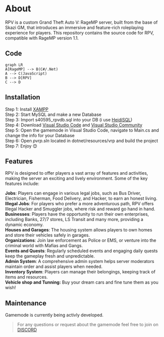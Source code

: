 # About

RPV is a custom Grand Theft Auto V: RageMP server, built from the base of Skazi GM, that introduces an immersive and feature-rich roleplaying experience for players. 
This repository contains the source code for RPV, compatible with RageMP version 1.1. 

## Code
```mermaid
graph LR
A[RageMP] --> B(C#/.Net)
A --> C(JavaScript)
B --> D[RPV]
C --> D
```

## Installation

Step 1: Install [XAMPP](https://www.apachefriends.org/download.html)  
Step 2: Start MySQL and make a new Database  
Step 3: Import s40595_rpvdb.sql into your DB (i use [HeidiSQL](https://www.heidisql.com))  
Step 4: Download  [Visual Studio Code](https://code.visualstudio.com/) and [Visual Studio Community](https://visualstudio.microsoft.com/vs/community/)  
Step 5: Open the gamemode in Visual Studio Code, navigate to Main.cs and change the info for your Database  
Step 6: Open *pvrp.sln* located in dotnet/resources/vrp and build the project  
Step 7: Enjoy 😊  

## Features

RPV is designed to offer players a vast array of features and activities, making the server an exciting and lively environment. Some of the key features include:  

**Jobs**: Players can engage in various legal jobs, such as Bus Driver, Electrician, Fisherman, Food Delivery, and Hacker, to earn an honest living.  
**Illegal Jobs**: For players who prefer a more adventurous path, RPV offers Illegal Hacker and Smuggler jobs, where risk and reward go hand in hand.  
**Businesses**: Players have the opportunity to run their own enterprises, including Banks, 27/7 stores, LS Transit and many more, providing a dynamic economy.  
**Houses and Garages**: The housing system allows players to own homes and store their vehicles safely in garages.  
**Organizations**: Join law enforcement as Police or EMS, or venture into the criminal world with Mafias and Gangs.  
**Events and Quests**: Regularly scheduled events and engaging daily quests keep the gameplay fresh and unpredictable.  
**Admin System**: A comprehensive admin system helps server moderators maintain order and assist players when needed.  
**Inventory System**: Players can manage their belongings, keeping track of items and resources.  
**Vehicle shop and Tunning:** Buy your dream cars and fine tune them as you wish!  

##  Maintenance
Gamemode is currently being activly developed.  
>For any questions or request about the gamemode feel free to join on [DISCORD](https://discord.gg/WANz5A6Ahm)  
